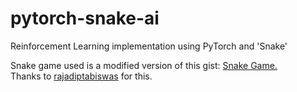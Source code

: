 # pytorch-snake-ai
 Reinforcement Learning implementation using PyTorch and 'Snake'

Snake game used is a modified version of this gist: <a href='https://gist.github.com/rajatdiptabiswas/bd0aaa46e975a4da5d090b801aba0611'>Snake Game. </a> \
Thanks to <a href='https://gist.github.com/rajatdiptabiswas'>rajadiptabiswas</a> for this.